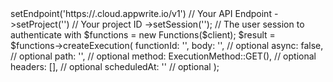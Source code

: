 <?php

use Appwrite\Client;
use Appwrite\Services\Functions;

$client = (new Client())
    ->setEndpoint('https://<REGION>.cloud.appwrite.io/v1') // Your API Endpoint
    ->setProject('<YOUR_PROJECT_ID>') // Your project ID
    ->setSession(''); // The user session to authenticate with

$functions = new Functions($client);

$result = $functions->createExecution(
    functionId: '<FUNCTION_ID>',
    body: '<BODY>', // optional
    async: false, // optional
    path: '<PATH>', // optional
    method: ExecutionMethod::GET(), // optional
    headers: [], // optional
    scheduledAt: '' // optional
);